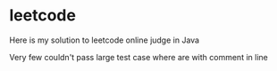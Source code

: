 leetcode
========

Here is my solution to leetcode online judge in Java

Very few couldn't pass large test case where are with comment in line